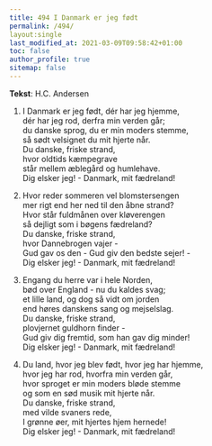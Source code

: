 ```yaml
---
title: 494 I Danmark er jeg født
permalink: /494/
layout:single
last_modified_at: 2021-03-09T09:58:42+01:00
toc: false
author_profile: true
sitemap: false
---
```


**Tekst**: H.C. Andersen

1. I Danmark er jeg født, dér har jeg hjemme,<br>
dér har jeg rod, derfra min verden går;<br>
du danske sprog, du er min moders stemme,<br>
så sødt velsignet du mit hjerte når.<br>
Du danske, friske strand,<br>
hvor oldtids kæmpegrave<br>
står mellem æblegård og humlehave.<br>
Dig elsker jeg! - Danmark, mit fædreland!

2. Hvor reder sommeren vel blomstersengen<br>
mer rigt end her ned til den åbne strand?<br>
Hvor står fuldmånen over kløverengen<br>
så dejligt som i bøgens fædreland?<br>
Du danske, friske strand,<br>
hvor Dannebrogen vajer -<br>
Gud gav os den - Gud giv den bedste sejer! -<br>
Dig elsker jeg! - Danmark, mit fædreland!

3. Engang du herre var i hele Norden,<br>
bød over England - nu du kaldes svag;<br>
et lille land, og dog så vidt om jorden<br>
end høres danskens sang og mejselslag.<br>
Du danske, friske strand,<br>
plovjernet guldhorn finder -<br>
Gud giv dig fremtid, som han gav dig minder!<br>
Dig elsker jeg! - Danmark, mit fædreland!

4. Du land, hvor jeg blev født, hvor jeg har hjemme,<br>
hvor jeg har rod, hvorfra min verden går,<br>
hvor sproget er min moders bløde stemme<br>
og som en sød musik mit hjerte når.<br>
Du danske, friske strand,<br>
med vilde svaners rede,<br>
I grønne øer, mit hjertes hjem hernede!<br>
Dig elsker jeg! - Danmark, mit fædreland!
